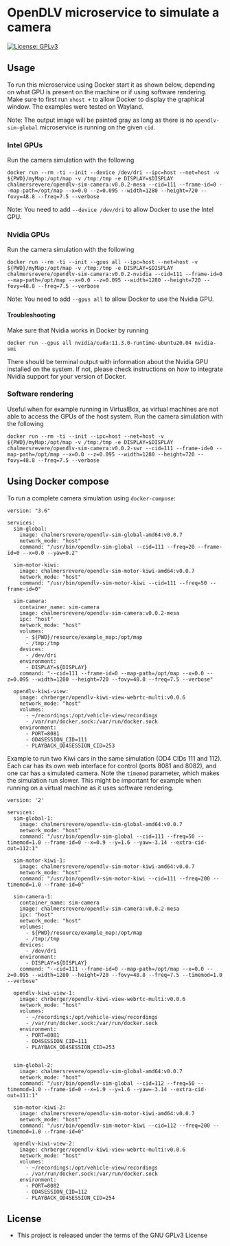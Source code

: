 # OpenDLV microservice to simulate a camera

[![License: GPLv3](https://img.shields.io/badge/license-GPL--3-blue.svg
)](https://www.gnu.org/licenses/gpl-3.0.txt)


## Usage

To run this microservice using Docker start it as shown below, depending on what GPU is present on the machine or if using software rendering. Make sure to first run `xhost +` to allow Docker to display the graphical window. The examples were tested on Wayland.

Note: The output image will be painted gray as long as there is no `opendlv-sim-global` microservice is running on the given `cid`.

### Intel GPUs

Run the camera simulation with the following

```
docker run --rm -ti --init --device /dev/dri --ipc=host --net=host -v ${PWD}/myMap:/opt/map -v /tmp:/tmp -e DISPLAY=$DISPLAY chalmersrevere/opendlv-sim-camera:v0.0.2-mesa --cid=111 --frame-id=0 --map-path=/opt/map --x=0.0 --z=0.095 --width=1280 --height=720 --fovy=48.8 --freq=7.5 --verbose
```
Note: You need to add `--device /dev/dri` to allow Docker to use the Intel GPU.

### Nvidia GPUs

Run the camera simulation with the following

```
docker run --rm -ti --init --gpus all --ipc=host --net=host -v ${PWD}/myMap:/opt/map -v /tmp:/tmp -e DISPLAY=$DISPLAY chalmersrevere/opendlv-sim-camera:v0.0.2-nvidia --cid=111 --frame-id=0 --map-path=/opt/map --x=0.0 --z=0.095 --width=1280 --height=720 --fovy=48.8 --freq=7.5 --verbose
```
Note: You need to add `--gpus all` to allow Docker to use the Nvidia GPU.

#### Troubleshooting

Make sure that Nvidia works in Docker by running
```
docker run --gpus all nvidia/cuda:11.3.0-runtime-ubuntu20.04 nvidia-smi
```
There should be terminal output with information about the Nvidia GPU installed on the system. If not, please check instructions on how to integrate Nvidia support for your version of Docker.

### Software rendering

Useful when for example running in VirtualBox, as virtual machines are not able to access the GPUs of the host system. Run the camera simulation with the following
```
docker run --rm -ti --init --ipc=host --net=host -v ${PWD}/myMap:/opt/map -v /tmp:/tmp -e DISPLAY=$DISPLAY chalmersrevere/opendlv-sim-camera:v0.0.2-swr --cid=111 --frame-id=0 --map-path=/opt/map --x=0.0 --z=0.095 --width=1280 --height=720 --fovy=48.8 --freq=7.5 --verbose
```

## Using Docker compose

To run a complete camera simulation using `docker-compose`:
```
version: "3.6"

services:
  sim-global:
    image: chalmersrevere/opendlv-sim-global-amd64:v0.0.7
    network_mode: "host"
    command: "/usr/bin/opendlv-sim-global --cid=111 --freq=20 --frame-id=0 --x=0.0 --yaw=0.2"

  sim-motor-kiwi:
    image: chalmersrevere/opendlv-sim-motor-kiwi-amd64:v0.0.7
    network_mode: "host"
    command: "/usr/bin/opendlv-sim-motor-kiwi --cid=111 --freq=50 --frame-id=0"

  sim-camera:
    container_name: sim-camera
    image: chalmersrevere/opendlv-sim-camera:v0.0.2-mesa
    ipc: "host"
    network_mode: "host"
    volumes:
      - ${PWD}/resource/example_map:/opt/map
      - /tmp:/tmp
    devices:
      - /dev/dri
    environment:
      - DISPLAY=${DISPLAY}
    command: "--cid=111 --frame-id=0 --map-path=/opt/map --x=0.0 --z=0.095 --width=1280 --height=720 --fovy=48.8 --freq=7.5 --verbose"

  opendlv-kiwi-view:
    image: chrberger/opendlv-kiwi-view-webrtc-multi:v0.0.6
    network_mode: "host"
    volumes:
      - ~/recordings:/opt/vehicle-view/recordings
      - /var/run/docker.sock:/var/run/docker.sock
    environment:
      - PORT=8081
      - OD4SESSION_CID=111
      - PLAYBACK_OD4SESSION_CID=253
```

Example to run two Kiwi cars in the same simulation (OD4 CIDs 111 and 112). 
Each car has its own web interface for control (ports 8081 and 8082), and one car 
has a simulated camera. Note the `timemod` parameter, which makes the simulation run
slower. This might be important for example when running on a virtual machine as it uses
software rendering.
```
version: '2'

services:
  sim-global-1:
    image: chalmersrevere/opendlv-sim-global-amd64:v0.0.7
    network_mode: "host"
    command: "/usr/bin/opendlv-sim-global --cid=111 --freq=50 --timemod=1.0 --frame-id=0 --x=0.9 --y=1.6 --yaw=-3.14 --extra-cid-out=112:1"

  sim-motor-kiwi-1:
    image: chalmersrevere/opendlv-sim-motor-kiwi-amd64:v0.0.7
    network_mode: "host"
    command: "/usr/bin/opendlv-sim-motor-kiwi --cid=111 --freq=200 --timemod=1.0 --frame-id=0"

  sim-camera-1:
    container_name: sim-camera
    image: chalmersrevere/opendlv-sim-camera:v0.0.2-mesa
    ipc: "host"
    network_mode: "host"
    volumes:
      - ${PWD}/resource/example_map:/opt/map
      - /tmp:/tmp
    devices:
      - /dev/dri
    environment:
      - DISPLAY=${DISPLAY}
    command: "--cid=111 --frame-id=0 --map-path=/opt/map --x=0.0 --z=0.095 --width=1280 --height=720 --fovy=48.8 --freq=7.5 --timemod=1.0 --verbose"

  opendlv-kiwi-view-1:
    image: chrberger/opendlv-kiwi-view-webrtc-multi:v0.0.6
    network_mode: "host"
    volumes:
      - ~/recordings:/opt/vehicle-view/recordings
      - /var/run/docker.sock:/var/run/docker.sock
    environment:
      - PORT=8081
      - OD4SESSION_CID=111
      - PLAYBACK_OD4SESSION_CID=253

  
  sim-global-2:
    image: chalmersrevere/opendlv-sim-global-amd64:v0.0.7
    network_mode: "host"
    command: "/usr/bin/opendlv-sim-global --cid=112 --freq=50 --timemod=1.0 --frame-id=0 --x=1.9 --y=1.6 --yaw=-3.14 --extra-cid-out=111:1"

  sim-motor-kiwi-2:
    image: chalmersrevere/opendlv-sim-motor-kiwi-amd64:v0.0.7
    network_mode: "host"
    command: "/usr/bin/opendlv-sim-motor-kiwi --cid=112 --freq=200 --timemod=1.0 --frame-id=0"

  opendlv-kiwi-view-2:
    image: chrberger/opendlv-kiwi-view-webrtc-multi:v0.0.6
    network_mode: "host"
    volumes:
      - ~/recordings:/opt/vehicle-view/recordings
      - /var/run/docker.sock:/var/run/docker.sock
    environment:
      - PORT=8082
      - OD4SESSION_CID=112
      - PLAYBACK_OD4SESSION_CID=254
```


## License

* This project is released under the terms of the GNU GPLv3 License
